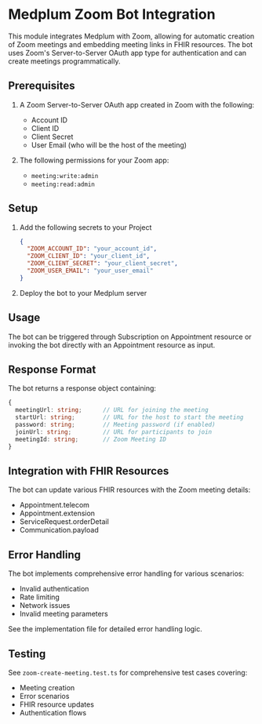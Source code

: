 # Medplum Zoom Bot Integration

This module integrates Medplum with Zoom, allowing for automatic creation of Zoom meetings and embedding meeting links in FHIR resources. The bot uses Zoom's Server-to-Server OAuth app type for authentication and can create meetings programmatically.

## Prerequisites

1. A Zoom Server-to-Server OAuth app created in Zoom with the following:
   - Account ID
   - Client ID
   - Client Secret
   - User Email (who will be the host of the meeting)

2. The following permissions for your Zoom app:
   - `meeting:write:admin`
   - `meeting:read:admin`

## Setup

1. Add the following secrets to your Project
   ```json
   {
     "ZOOM_ACCOUNT_ID": "your_account_id",
     "ZOOM_CLIENT_ID": "your_client_id",
     "ZOOM_CLIENT_SECRET": "your_client_secret",
     "ZOOM_USER_EMAIL": "your_user_email"
   }
   ```

2. Deploy the bot to your Medplum server

## Usage

The bot can be triggered through Subscription on Appointment resource or invoking the bot directly with an Appointment resource as input.

## Response Format

The bot returns a response object containing:

```typescript
{
  meetingUrl: string;      // URL for joining the meeting
  startUrl: string;        // URL for the host to start the meeting
  password: string;        // Meeting password (if enabled)
  joinUrl: string;         // URL for participants to join
  meetingId: string;       // Zoom Meeting ID
}
```

## Integration with FHIR Resources

The bot can update various FHIR resources with the Zoom meeting details:

- Appointment.telecom
- Appointment.extension
- ServiceRequest.orderDetail
- Communication.payload

## Error Handling

The bot implements comprehensive error handling for various scenarios:
- Invalid authentication
- Rate limiting
- Network issues
- Invalid meeting parameters

See the implementation file for detailed error handling logic.

## Testing

See `zoom-create-meeting.test.ts` for comprehensive test cases covering:
- Meeting creation
- Error scenarios
- FHIR resource updates
- Authentication flows 